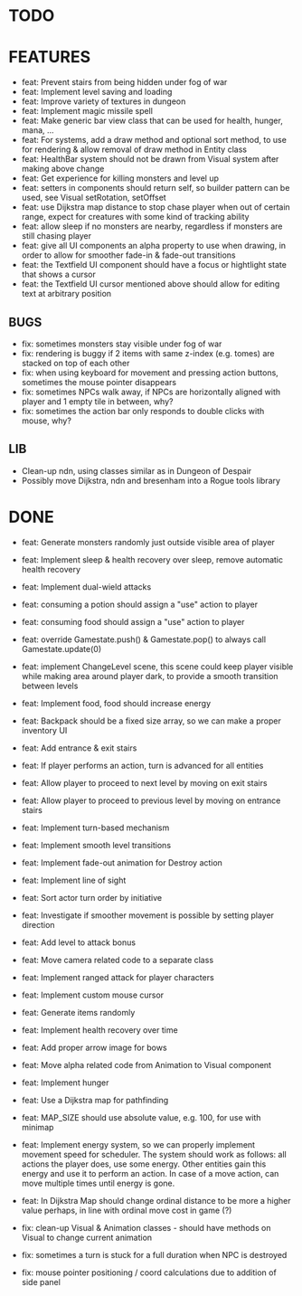 # TODO

# FEATURES

* feat: Prevent stairs from being hidden under fog of war
* feat: Implement level saving and loading
* feat: Improve variety of textures in dungeon
* feat: Implement magic missile spell
* feat: Make generic bar view class that can be used for health, hunger, mana, ...
* feat: For systems, add a draw method and optional sort method, to use for rendering & allow removal of draw method in Entity class
* feat: HealthBar system should not be drawn from Visual system after making above change
* feat: Get experience for killing monsters and level up
* feat: setters in components should return self, so builder pattern can be used, see Visual setRotation, setOffset
* feat: use Dijkstra map distance to stop chase player when out of certain range, expect for creatures with some kind of tracking ability
* feat: allow sleep if no monsters are nearby, regardless if monsters are still chasing player
* feat: give all UI components an alpha property to use when drawing, in order to allow for smoother fade-in & fade-out transitions
* feat: the Textfield UI component should have a focus or hightlight state that shows a cursor
* feat: the Textfield UI cursor mentioned above should allow for editing text at arbitrary position

## BUGS 

* fix: sometimes monsters stay visible under fog of war
* fix: rendering is buggy if 2 items with same z-index (e.g. tomes) are stacked on top of each other
* fix: when using keyboard for movement and pressing action buttons, sometimes the mouse pointer disappears
* fix: sometimes NPCs walk away, if NPCs are horizontally aligned with player and 1 empty tile in between, why?
* fix: sometimes the action bar only responds to double clicks with mouse, why?

## LIB

* Clean-up ndn, using classes similar as in Dungeon of Despair
* Possibly move Dijkstra, ndn and bresenham into a Rogue tools library

# DONE

* feat: Generate monsters randomly just outside visible area of player
* feat: Implement sleep & health recovery over sleep, remove automatic health recovery
* feat: Implement dual-wield attacks
* feat: consuming a potion should assign a "use" action to player
* feat: consuming food should assign a "use" action to player
* feat: override Gamestate.push() & Gamestate.pop() to always call Gamestate.update(0)
* feat: implement ChangeLevel scene, this scene could keep player visible while making area around player dark, to provide a smooth transition between levels
* feat: Implement food, food should increase energy
* feat: Backpack should be a fixed size array, so we can make a proper inventory UI
* feat: Add entrance & exit stairs
* feat: If player performs an action, turn is advanced for all entities
* feat: Allow player to proceed to next level by moving on exit stairs
* feat: Allow player to proceed to previous level by moving on entrance stairs
* feat: Implement turn-based mechanism
* feat: Implement smooth level transitions
* feat: Implement fade-out animation for Destroy action
* feat: Implement line of sight
* feat: Sort actor turn order by initiative
* feat: Investigate if smoother movement is possible by setting player direction
* feat: Add level to attack bonus
* feat: Move camera related code to a separate class
* feat: Implement ranged attack for player characters
* feat: Implement custom mouse cursor
* feat: Generate items randomly 
* feat: Implement health recovery over time
* feat: Add proper arrow image for bows 
* feat: Move alpha related code from Animation to Visual component
* feat: Implement hunger
* feat: Use a Dijkstra map for pathfinding
* feat: MAP_SIZE should use absolute value, e.g. 100, for use with minimap
* feat: Implement energy system, so we can properly implement movement speed for scheduler. The system should work as follows: all actions the player does, use some energy. Other entities gain this energy and use it to perform an action. In case of a move action, can move multiple times until energy is gone. 
* feat: In Dijkstra Map should change ordinal distance to be more a higher value perhaps, in line with ordinal move cost in game (?)

* fix: clean-up Visual & Animation classes - should have methods on Visual to change current animation
* fix: sometimes a turn is stuck for a full duration when NPC is destroyed
* fix: mouse pointer positioning / coord calculations due to addition of side panel
